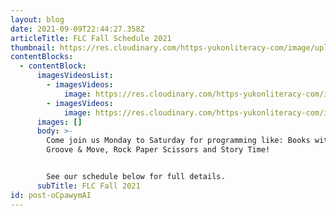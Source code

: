 ```yaml
---
layout: blog
date: 2021-09-09T22:44:27.358Z
articleTitle: FLC Fall Schedule 2021
thumbnail: https://res.cloudinary.com/https-yukonliteracy-com/image/upload/q_35/v1648535690/jpeg-final-flc-fall-2021-_cactam.jpg
contentBlocks:
  - contentBlock:
      imagesVideosList:
        - imagesVideos:
            image: https://res.cloudinary.com/https-yukonliteracy-com/image/upload/q_35/v1648535690/jpeg-final-flc-fall-2021-_cactam.jpg
        - imagesVideos:
            image: https://res.cloudinary.com/https-yukonliteracy-com/image/upload/q_35/v1648535726/jpeg-back-flc-fall-2021-final_scknhh.jpg
      images: []
      body: >-
        Come join us Monday to Saturday for programming like: Books with Baby,
        Groove & Move, Rock Paper Scissors and Story Time! 


        See our schedule below for full details.
      subTitle: FLC Fall 2021
id: post-oCpawymAI
---
```

